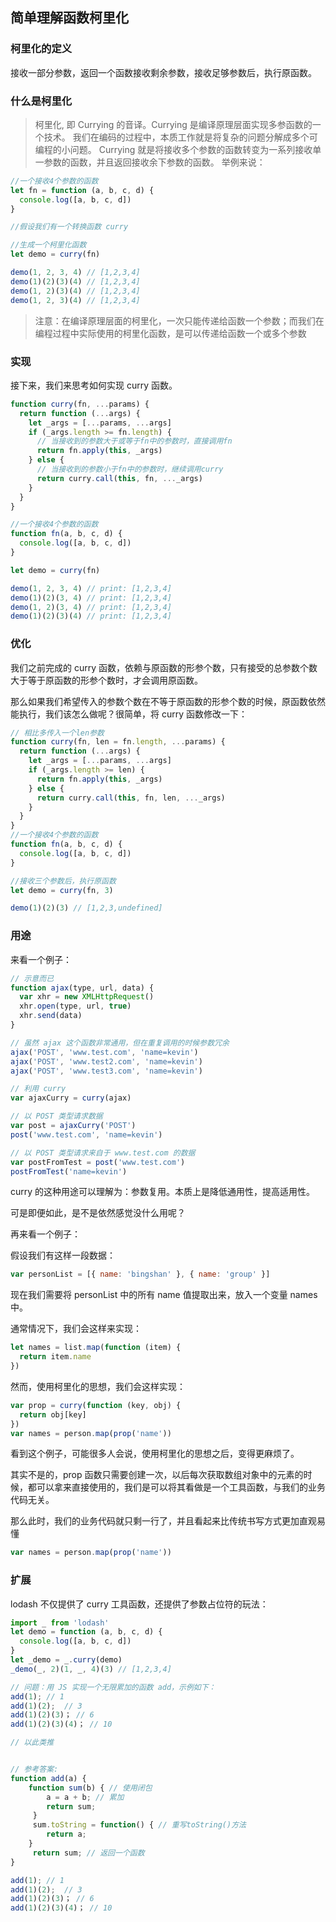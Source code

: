 ## 简单理解函数柯里化

### 柯里化的定义

接收一部分参数，返回一个函数接收剩余参数，接收足够参数后，执行原函数。

### 什么是柯里化

> 柯里化, 即 Currying 的音译。Currying 是编译原理层面实现多参函数的一个技术。
> 我们在编码的过程中，本质工作就是将复杂的问题分解成多个可编程的小问题。
> Currying 就是将接收多个参数的函数转变为一系列接收单一参数的函数，并且返回接收余下参数的函数。
> 举例来说：

```js
//一个接收4个参数的函数
let fn = function (a, b, c, d) {
  console.log([a, b, c, d])
}

//假设我们有一个转换函数 curry

//生成一个柯里化函数
let demo = curry(fn)

demo(1, 2, 3, 4) // [1,2,3,4]
demo(1)(2)(3)(4) // [1,2,3,4]
demo(1, 2)(3)(4) // [1,2,3,4]
demo(1, 2, 3)(4) // [1,2,3,4]
```

> 注意：在编译原理层面的柯里化，一次只能传递给函数一个参数；而我们在编程过程中实际使用的柯里化函数，是可以传递给函数一个或多个参数

### 实现

接下来，我们来思考如何实现 curry 函数。

```js
function curry(fn, ...params) {
  return function (...args) {
    let _args = [...params, ...args]
    if (_args.length >= fn.length) {
      // 当接收到的参数大于或等于fn中的参数时，直接调用fn
      return fn.apply(this, _args)
    } else {
      // 当接收到的参数小于fn中的参数时，继续调用curry
      return curry.call(this, fn, ..._args)
    }
  }
}

//一个接收4个参数的函数
function fn(a, b, c, d) {
  console.log([a, b, c, d])
}

let demo = curry(fn)

demo(1, 2, 3, 4) // print: [1,2,3,4]
demo(1)(2)(3, 4) // print: [1,2,3,4]
demo(1, 2)(3, 4) // print: [1,2,3,4]
demo(1)(2)(3)(4) // print: [1,2,3,4]
```

### 优化

我们之前完成的 curry 函数，依赖与原函数的形参个数，只有接受的总参数个数大于等于原函数的形参个数时，才会调用原函数。

那么如果我们希望传入的参数个数在不等于原函数的形参个数的时候，原函数依然能执行，我们该怎么做呢？很简单，将 curry 函数修改一下：

```js
// 相比多传入一个len参数
function curry(fn, len = fn.length, ...params) {
  return function (...args) {
    let _args = [...params, ...args]
    if (_args.length >= len) {
      return fn.apply(this, _args)
    } else {
      return curry.call(this, fn, len, ..._args)
    }
  }
}
//一个接收4个参数的函数
function fn(a, b, c, d) {
  console.log([a, b, c, d])
}

//接收三个参数后，执行原函数
let demo = curry(fn, 3)

demo(1)(2)(3) // [1,2,3,undefined]
```

### 用途

来看一个例子：

```js
// 示意而已
function ajax(type, url, data) {
  var xhr = new XMLHttpRequest()
  xhr.open(type, url, true)
  xhr.send(data)
}

// 虽然 ajax 这个函数非常通用，但在重复调用的时候参数冗余
ajax('POST', 'www.test.com', 'name=kevin')
ajax('POST', 'www.test2.com', 'name=kevin')
ajax('POST', 'www.test3.com', 'name=kevin')

// 利用 curry
var ajaxCurry = curry(ajax)

// 以 POST 类型请求数据
var post = ajaxCurry('POST')
post('www.test.com', 'name=kevin')

// 以 POST 类型请求来自于 www.test.com 的数据
var postFromTest = post('www.test.com')
postFromTest('name=kevin')
```

curry 的这种用途可以理解为：参数复用。本质上是降低通用性，提高适用性。

可是即便如此，是不是依然感觉没什么用呢？

再来看一个例子：

假设我们有这样一段数据：

```js
var personList = [{ name: 'bingshan' }, { name: 'group' }]
```

现在我们需要将 personList 中的所有 name 值提取出来，放入一个变量 names 中。

通常情况下，我们会这样来实现：

```js
let names = list.map(function (item) {
  return item.name
})
```

然而，使用柯里化的思想，我们会这样实现：

```js
var prop = curry(function (key, obj) {
  return obj[key]
})
var names = person.map(prop('name'))
```

看到这个例子，可能很多人会说，使用柯里化的思想之后，变得更麻烦了。

其实不是的，prop 函数只需要创建一次，以后每次获取数组对象中的元素的时候，都可以拿来直接使用的，我们是可以将其看做是一个工具函数，与我们的业务代码无关。

那么此时，我们的业务代码就只剩一行了，并且看起来比传统书写方式更加直观易懂

```js
var names = person.map(prop('name'))
```

### 扩展

lodash 不仅提供了 curry 工具函数，还提供了参数占位符的玩法：

```js
import _ from 'lodash'
let demo = function (a, b, c, d) {
  console.log([a, b, c, d])
}
let _demo = _.curry(demo)
_demo(_, 2)(1, _, 4)(3) // [1,2,3,4]
```

```js
// 问题：用 JS 实现一个无限累加的函数 add，示例如下：
add(1); // 1
add(1)(2);  // 3
add(1)(2)(3)； // 6
add(1)(2)(3)(4)； // 10

// 以此类推


// 参考答案:
function add(a) {
    function sum(b) { // 使用闭包
        a = a + b; // 累加
        return sum;
     }
     sum.toString = function() { // 重写toString()方法
        return a;
    }
     return sum; // 返回一个函数
}

add(1); // 1
add(1)(2);  // 3
add(1)(2)(3)； // 6
add(1)(2)(3)(4)； // 10
```
